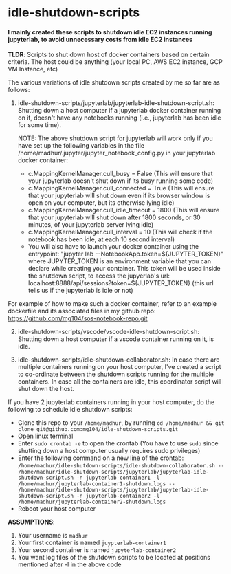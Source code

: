 # idle-shutdown-scripts
#### I mainly created these scripts to shutdown idle EC2 instances running jupyterlab, to avoid unnecessary costs from idle EC2 instances

**TLDR**: Scripts to shut down host of docker containers based on certain criteria. The host could be anything (your local PC, AWS EC2 instance, GCP VM Instance, etc)

The various variations of idle shutdown scripts created by me so far are as follows:

1. idle-shutdown-scripts/jupyterlab/jupyterlab-idle-shutdown-script.sh: Shutting down a host computer if a jupyterlab docker container running on it, doesn't have any notebooks running (i.e., jupyterlab has been idle for some time).

   NOTE: The above shutdown script for jupyterlab will work only if you have set up the following variables in the file /home/madhur/.jupyter/jupyter_notebook_config.py in your jupyterlab docker container:
   * c.MappingKernelManager.cull_busy = False (This will ensure that your jupyterlab doesn't shut down if its busy running some code)
   * c.MappingKernelManager.cull_connected = True (This will ensure that your jupyterlab will shut down even if its browser window is open on your computer, but its otherwise lying idle)
   * c.MappingKernelManager.cull_idle_timeout = 1800 (This will ensure that your jupyterlab will shut down after 1800 seconds, or 30 minutes, of your jupyterlab server lying idle)
   * c.MappingKernelManager.cull_interval = 10 (This will check if the notebook has been idle, at each 10 second interval)
   * You will also have to launch your docker container using the entrypoint: "jupyter lab --NotebookApp.token=${JUPYTER_TOKEN}" where JUPYTER_TOKEN is an environment variable that you can declare while creating your container. This token will be used inside the shutdown script, to access the jupyerlab's url: localhost:8888/api/sessions?token=${JUPYTER_TOKEN} (this url tells us if the jupyterlab is idle or not)

For example of how to make such a docker container, refer to an example dockerfile and its associated files in my github repo: https://github.com/mg104/sos-notebook-repo.git
    
2. idle-shutdown-scripts/vscode/vscode-idle-shutdown-script.sh: Shutting down a host computer if a vscode container running on it, is idle.

3. idle-shutdown-scripts/idle-shutdown-collaborator.sh: In case there are multiple containers running on your host computer, I've created a script to co-ordinate between the shutdown scripts running for the multiple containers. In case all the containers are idle, this coordinator script will shut down the host.

If you have 2 jupyterlab containers running in your host computer, do the following to schedule idle shutdown scripts:
* Clone this repo to your `/home/madhur`, by running `cd /home/madhur && git clone git@github.com:mg104/idle-shutdown-scripts.git`
* Open linux terminal
* Enter `sudo crontab -e` to open the crontab (You have to use `sudo` since shutting down a host computer usually requires sudo privileges)
* Enter the following command on a new line of the crontab:
   `/home/madhur/idle-shutdown-scripts/idle-shutdown-collaborator.sh -- /home/madhur/idle-shutdown-scripts/jupyterlab/jupyterlab-idle-shutdown-script.sh -n jupyterlab-container1 -l /home/madhur/jupyterlab-container1-shutdown.logs -- /home/madhur/idle-shutdown-scripts/jupyterlab/jupyterlab-idle-shutdown-script.sh -n jupyterlab-container2 -l /home/madhur/jupyterlab-container2-shutdown.logs`
* Reboot your host computer

**ASSUMPTIONS**:
1. Your username is `madhur`
2. Your first container is named `juypterlab-container1`
3. Your second container is named `jupyterlab-container2`
4. You want log files of the shutdown scripts to be located at positions mentioned after -l in the above code
